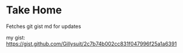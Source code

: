 # Take Home

Fetches git gist md for updates

my gist: https://gist.github.com/Gillysuit/2c7b74b002cc831f047996f25a1a6391
